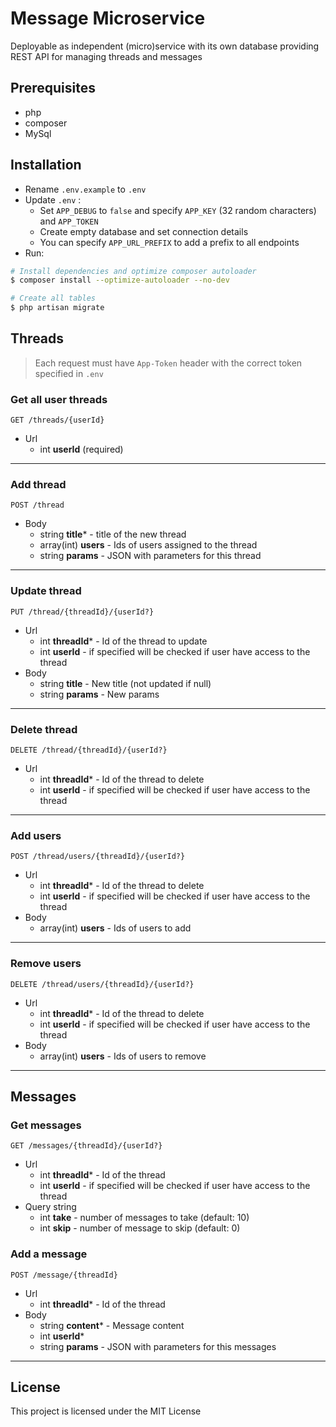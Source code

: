 # Message Microservice

Deployable as independent (micro)service with its own database providing REST API for managing threads and messages

## Prerequisites
- php
- composer
- MySql

## Installation


- Rename `.env.example` to `.env`
- Update `.env` :
  - Set `APP_DEBUG` to `false` and specify `APP_KEY` (32 random characters) and `APP_TOKEN`
  - Create empty database and set connection details
  - You can specify `APP_URL_PREFIX` to add a prefix to all endpoints
- Run:

```bash
# Install dependencies and optimize composer autoloader
$ composer install --optimize-autoloader --no-dev

# Create all tables
$ php artisan migrate
```

## Threads

> Each request must have `App-Token` header with the correct token specified in `.env`

### Get all user threads
```
GET /threads/{userId}
```
- Url
  - int **userId** (required)

<hr> 

### Add thread
```
POST /thread
```
- Body
  - string **title*** - title of the new thread 
  - array(int) **users** - Ids of users assigned to the thread
  - string **params** - JSON with parameters for this thread

<hr>

### Update thread
```
PUT /thread/{threadId}/{userId?}
```
- Url
  - int **threadId*** - Id of the thread to update
  - int **userId** - if specified will be checked if user have access to the thread
- Body
  - string **title** - New title (not updated if null)
  - string **params** - New params

<hr>

### Delete thread
```
DELETE /thread/{threadId}/{userId?}
```
- Url
  - int **threadId*** - Id of the thread to delete
  - int **userId** - if specified will be checked if user have access to the thread

<hr>

### Add users
```
POST /thread/users/{threadId}/{userId?}
```
- Url
  - int **threadId*** - Id of the thread to delete
  - int **userId** - if specified will be checked if user have access to the thread
- Body
  - array(int) **users** - Ids of users to add

<hr>

### Remove users
```
DELETE /thread/users/{threadId}/{userId?}
```
- Url
  - int **threadId*** - Id of the thread to delete
  - int **userId** - if specified will be checked if user have access to the thread
- Body
  - array(int) **users** - Ids of users to remove

<hr>

## Messages

### Get messages
```
GET /messages/{threadId}/{userId?}
```
- Url
  - int **threadId*** - Id of the thread
  - int **userId** - if specified will be checked if user have access to the thread
- Query string
  - int **take** - number of messages to take (default: 10)
  - int **skip** - number of message to skip (default: 0)


### Add a message
```
POST /message/{threadId}
```
- Url
  - int **threadId*** - Id of the thread
- Body
  - string **content*** - Message content
  - int **userId***
  - string **params** - JSON with parameters for this messages

<hr>

## License
This project is licensed under the MIT License

